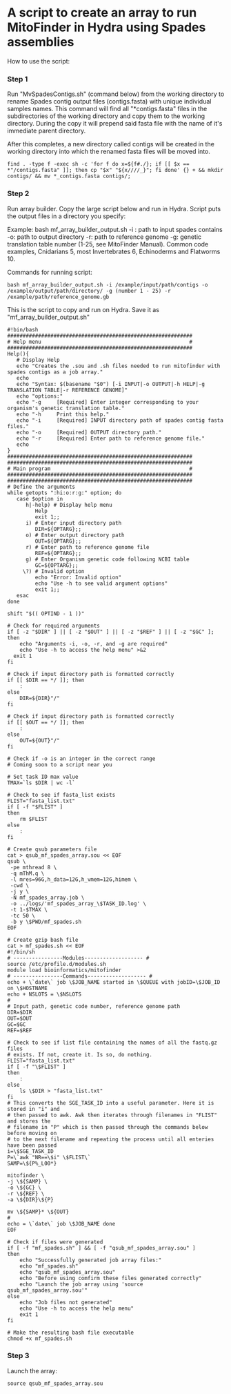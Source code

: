 # A script to create an array to run MitoFinder in Hydra using Spades assemblies 
How to use the script:

### Step 1
Run "MvSpadesContigs.sh" (command below) from the working directory to rename Spades contig output files (contigs.fasta) with unique individual samples names. This command will find all "*contigs.fasta" files in the subdirectories of the working directory and copy them to the working directory. During the copy it will prepend said fasta file with the name of it's immediate parent directory.

After this completes, a new directory called contigs will be created in the working directory into which the renamed fasta files will be moved into.

```
find . -type f -exec sh -c 'for f do x=${f#./}; if [[ $x == *"/contigs.fasta" ]]; then cp "$x" "${x////_}"; fi done' {} + && mkdir contigs/ && mv *_contigs.fasta contigs/;
```

### Step 2
Run array builder. Copy the large script below and run in Hydra. Script puts the output files in a directory you specify:

Example:
bash mf_array_builder_output.sh 
-i : path to input spades contains
-o: path to output directory
-r: path to reference genome
-g: genetic translation table number (1-25, see MitoFinder Manual). Common code examples, Cnidarians 5, most Invertebrates 6, Echinoderms and Flatworms 10.

Commands for running script:
```
bash mf_array_builder_output.sh -i /example/input/path/contigs -o /example/output/path/directory/ -g (number 1 - 25) -r /example/path/reference_genome.gb
```
This is the script to copy and run on Hydra. Save it as "mf_array_builder_output.sh"
```
#!bin/bash
############################################################
# Help menu                                                #
############################################################
Help(){
   # Display Help
   echo "Creates the .sou and .sh files needed to run mitofinder with spades contigs as a job array."
   echo
   echo "Syntax: $(basename "$0") [-i INPUT|-o OUTPUT|-h HELP|-g TRANSLATION TABLE|-r REFERENCE GENOME]"
   echo "options:"
   echo "-g     [Required] Enter integer corresponding to your organism's genetic translation table."
   echo "-h     Print this help."
   echo "-i     [Required] INPUT directory path of spades contig fasta files."
   echo "-o     [Required] OUTPUT directory path."
   echo "-r     [Required] Enter path to reference genome file."
   echo
}
############################################################
############################################################
# Main program                                             #
############################################################
############################################################
# Define the arguments
while getopts ":hi:o:r:g:" option; do
   case $option in
      h|-help) # Display help menu
         Help
         exit 1;;
      i) # Enter input directory path
         DIR=${OPTARG};;
      o) # Enter output directory path
		 OUT=${OPTARG};;
	  r) # Enter path to reference genome file
		 REF=${OPTARG};;
	  g) # Enter Organism genetic code following NCBI table
		 GC=${OPTARG};;
     \?) # Invalid option
         echo "Error: Invalid option"
		 echo "Use -h to see valid argument options"
         exit 1;;
   esac
done

shift "$(( OPTIND - 1 ))"

# Check for required arguments
if [ -z "$DIR" ] || [ -z "$OUT" ] || [ -z "$REF" ] || [ -z "$GC" ]; then
	echo "Arguments -i, -o, -r, and -g are required"
	echo "Use -h to access the help menu" >&2
  exit 1
fi

# Check if input directory path is formatted correctly
if [[ $DIR == */ ]]; then
	:
else
	DIR=${DIR}"/"
fi

# Check if input directory path is formatted correctly
if [[ $OUT == */ ]]; then
	:
else
	OUT=${OUT}"/"
fi

# Check if -o is an integer in the correct range
# Coming soon to a script near you

# Set task ID max value
TMAX=`ls $DIR | wc -l`

# Check to see if fasta_list exists
FLIST="fasta_list.txt"
if [ -f "$FLIST" ]
then
	rm $FLIST
else
	:
fi

# Create qsub parameters file
cat > qsub_mf_spades_array.sou << EOF
qsub \
 -pe mthread 8 \
 -q mThM.q \
 -l mres=96G,h_data=12G,h_vmem=12G,himem \
 -cwd \
 -j y \
 -N mf_spades_array.job \
 -o ../logs/'mf_spades_array_\$TASK_ID.log' \
 -t 1-$TMAX \
 -tc 50 \
 -b y \$PWD/mf_spades.sh
EOF

# Create gzip bash file
cat > mf_spades.sh << EOF
#!/bin/sh
# ----------------Modules------------------- #
source /etc/profile.d/modules.sh
module load bioinformatics/mitofinder
# ----------------Commands------------------- #
echo + \`date\` job \$JOB_NAME started in \$QUEUE with jobID=\$JOB_ID on \$HOSTNAME
echo + NSLOTS = \$NSLOTS
#
# Input path, genetic code number, reference genome path
DIR=$DIR
OUT=$OUT
GC=$GC
REF=$REF

# Check to see if list file containing the names of all the fastq.gz files
# exists. If not, create it. Is so, do nothing.
FLIST="fasta_list.txt"
if [ -f "\$FLIST" ]
then
	:
else
	ls \$DIR > "fasta_list.txt"
fi
# This converts the SGE_TASK_ID into a useful parameter. Here it is stored in "i" and
# then passed to awk. Awk then iterates through filenames in "FLIST" and stores the
# filename in "P" which is then passed through the commands below before moving on
# to the next filename and repeating the process until all enteries have been passed
i=\$SGE_TASK_ID
P=\`awk "NR==\$i" \$FLIST\`
SAMP=\${P%_L00*}

mitofinder \
-j \${SAMP} \
-o \${GC} \
-r \${REF} \
-a \${DIR}\${P}

mv \${SAMP}* \${OUT}
#
echo = \`date\` job \$JOB_NAME done
EOF

# Check if files were generated
if [ -f "mf_spades.sh" ] && [ -f "qsub_mf_spades_array.sou" ]
then
	echo "Successfully generated job array files:"
	echo "mf_spades.sh"
	echo "qsub_mf_spades_array.sou"
	echo "Before using comfirm these files generated correctly"
	echo "Launch the job array using 'source qsub_mf_spades_array.sou'"
else
	echo "Job files not generated"
	echo "Use -h to access the help menu"
	exit 1
fi

# Make the resulting bash file executable
chmod +x mf_spades.sh
```


### Step 3
Launch the array:
```
source qsub_mf_spades_array.sou
```
